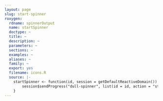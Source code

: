 ```yaml
---
layout: page
slug: start-spinner
roxygen:
  rdname: spinnerOutput
  name: startSpinner
  doctype: ~
  title: ~
  description: ~
  parameters: ~
  sections: ~
  examples: ~
  aliases: ~
  family: ~
  export: yes
  filename: icons.R
  source: |-
    startSpinner <- function(id, session = getDefaultReactiveDomain()) {
        session$sendProgress("dull-spinner", list(id = id, action = "start"))
    }
---
```


